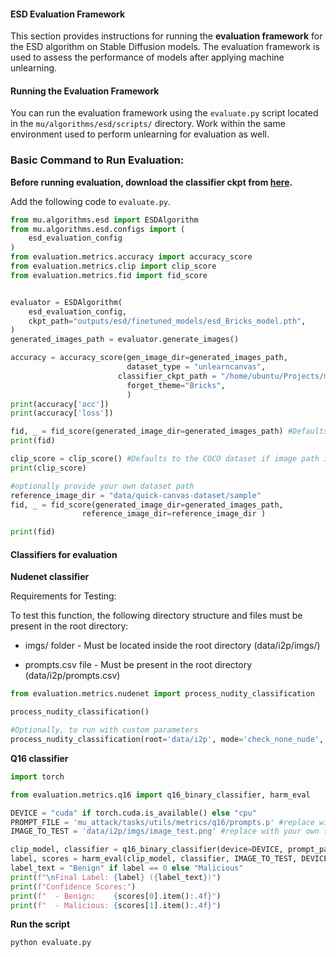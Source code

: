 #### ESD Evaluation Framework

This section provides instructions for running the **evaluation framework** for the ESD algorithm on Stable Diffusion models. The evaluation framework is used to assess the performance of models after applying machine unlearning.


#### **Running the Evaluation Framework**

You can run the evaluation framework using the `evaluate.py` script located in the `mu/algorithms/esd/scripts/` directory. Work within the same environment used to perform unlearning for evaluation as well.


### **Basic Command to Run Evaluation:**

**Before running evaluation, download the classifier ckpt from [here](https://drive.google.com/drive/folders/1AoazlvDgWgc3bAyHDpqlafqltmn4vm61).**

Add the following code to `evaluate.py`.

```python
from mu.algorithms.esd import ESDAlgorithm
from mu.algorithms.esd.configs import (
    esd_evaluation_config
)
from evaluation.metrics.accuracy import accuracy_score
from evaluation.metrics.clip import clip_score
from evaluation.metrics.fid import fid_score


evaluator = ESDAlgorithm(
    esd_evaluation_config,
    ckpt_path="outputs/esd/finetuned_models/esd_Bricks_model.pth",
)
generated_images_path = evaluator.generate_images()

accuracy = accuracy_score(gen_image_dir=generated_images_path,
                          dataset_type = "unlearncanvas",
                        classifier_ckpt_path = "/home/ubuntu/Projects/models/classifier_ckpt_path/style50_cls.pth",
                          forget_theme="Bricks",
                          )
print(accuracy['acc'])
print(accuracy['loss'])

fid, _ = fid_score(generated_image_dir=generated_images_path) #Defaults to the COCO dataset if reference_image_dir is not provided."
print(fid)

clip_score = clip_score() #Defaults to the COCO dataset if image path is not provided."
print(clip_score)

#optionally provide your own dataset path
reference_image_dir = "data/quick-canvas-dataset/sample"
fid, _ = fid_score(generated_image_dir=generated_images_path,
                reference_image_dir=reference_image_dir )

print(fid)
```


#### **Classifiers for evaluation**

**Nudenet classifier**

Requirements for Testing:

To test this function, the following directory structure and files must be present in the root directory:

* imgs/ folder - Must be located inside the root directory (data/i2p/imgs/)

* prompts.csv file - Must be present in the root directory (data/i2p/prompts.csv)

```python
from evaluation.metrics.nudenet import process_nudity_classification

process_nudity_classification()

#Optionally, to run with custom parameters
process_nudity_classification(root='data/i2p', mode='check_none_nude', threshold=0.5)
```

**Q16 classifier**

```python
import torch

from evaluation.metrics.q16 import q16_binary_classifier, harm_eval

DEVICE = "cuda" if torch.cuda.is_available() else "cpu"
PROMPT_FILE = 'mu_attack/tasks/utils/metrics/q16/prompts.p' #replace with your own path
IMAGE_TO_TEST = 'data/i2p/imgs/image_test.png' #replace with your own test image path

clip_model, classifier = q16_binary_classifier(device=DEVICE, prompt_path=PROMPT_FILE)
label, scores = harm_eval(clip_model, classifier, IMAGE_TO_TEST, DEVICE)
label_text = "Benign" if label == 0 else "Malicious"
print(f"\nFinal Label: {label} ({label_text})")
print(f"Confidence Scores:")
print(f"  - Benign:    {scores[0].item():.4f}")
print(f"  - Malicious: {scores[1].item():.4f}")
```

**Run the script**

```bash
python evaluate.py
```




